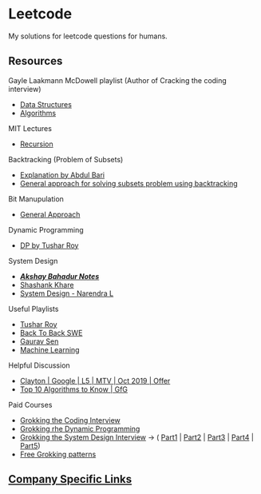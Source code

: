 # Leetcode
My solutions for leetcode questions for humans.


## Resources 

Gayle Laakmann McDowell playlist (Author of Cracking the coding interview)
  - [Data Structures](https://www.youtube.com/playlist?list=PLI1t_8YX-Apv-UiRlnZwqqrRT8D1RhriX)
  - [Algorithms](https://www.youtube.com/playlist?list=PLI1t_8YX-ApvMthLj56t1Rf-Buio5Y8KL)
  
MIT Lectures
  - [Recursion](https://www.youtube.com/watch?v=WPSeyjX1-4s&t=2064s)
  
Backtracking (Problem of Subsets)
  - [Explanation by Abdul Bari](https://www.youtube.com/watch?v=kyLxTdsT8ws)
  - [General approach for solving subsets problem using backtracking](https://leetcode.com/problems/permutations/discuss/18239/A-general-approach-to-backtracking-questions-in-Java-(Subsets-Permutations-Combination-Sum-Palindrome-Partioning))
  
Bit Manupulation
  - [General Approach](https://leetcode.com/problems/sum-of-two-integers/discuss/84278/A-summary%3A-how-to-use-bit-manipulation-to-solve-problems-easily-and-efficiently)
  
Dynamic Programming
  - [DP by Tushar Roy](https://www.youtube.com/watch?v=8LusJS5-AGo&list=PLgwE03nSxZ4GoHvoy6ay6OSBmcJ6BX2h7)
  
System Design
- [***Akshay Bahadur Notes***](https://github.com/akshaybahadur21/Leetcode/tree/master/System%20Design%20Notes)
- [Shashank Khare](https://github.com/shashank88/system_design)
- [System Design - Narendra L](https://www.youtube.com/playlist?list=PLkQkbY7JNJuBoTemzQfjym0sqbOHt5fnV)
  
Useful Playlists
  - [Tushar Roy](https://www.youtube.com/user/tusharroy2525)
  - [Back To Back SWE](https://www.youtube.com/channel/UCmJz2DV1a3yfgrR7GqRtUUA/playlists)
  - [Gaurav Sen](https://www.youtube.com/channel/UCRPMAqdtSgd0Ipeef7iFsKw)
  - [Machine Learning](https://www.youtube.com/playlist?list=PLblh5JKOoLUICTaGLRoHQDuF_7q2GfuJF)

Helpful Discussion
  - [Clayton | Google | L5 | MTV | Oct 2019 | Offer](https://leetcode.com/discuss/interview-experience/424540/google-l5-mtv-oct-2019-offer)
  - [Top 10 Algorithms to Know | GfG](https://www.geeksforgeeks.org/top-10-algorithms-in-interview-questions/)
  
 Paid Courses
  - [Grokking the Coding Interview](https://www.educative.io/courses/grokking-the-coding-interview)
  - [Grokking rhe Dynamic Programming](https://www.educative.io/courses/grokking-dynamic-programming-patterns-for-coding-interviews)
  - [Grokking the System Design Interview](https://www.educative.io/courses/grokking-the-system-design-interview) -> (
  [Part1](https://coursehunters.online/t/educative-io-design-gurus-grokking-the-system-design-interview-part-1/579) |
  [Part2](https://coursehunters.online/t/educative-io-design-gurus-grokking-the-system-design-interview-part-2/580) |
  [Part3](https://coursehunters.online/t/educative-io-design-gurus-grokking-the-system-design-interview-part-3/581) |
  [Part4](https://coursehunters.online/t/educative-io-design-gurus-grokking-the-system-design-interview-part-4/583) |
  [Part5](https://coursehunters.online/t/educative-io-design-gurus-grokking-the-system-design-interview-part-5/584/5))
 - [Free Grokking patterns](https://sadihassan.github.io/leetlist/educative_pattern.html)
  
## [Company Specific Links](https://github.com/akshaybahadur21/Leetcode/tree/master/Company%20Specific%20Notes)
